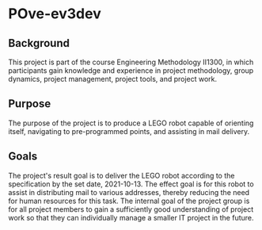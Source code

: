 # POve-ev3dev

## Background
This project is part of the course Engineering Methodology II1300, in which participants gain knowledge and experience in project methodology, group dynamics, project management, project tools, and project work.

## Purpose
The purpose of the project is to produce a LEGO robot capable of orienting itself, navigating to pre-programmed points, and assisting in mail delivery.

## Goals
The project's result goal is to deliver the LEGO robot according to the specification by the set date, 2021-10-13. The effect goal is for this robot to assist in distributing mail to various addresses, thereby reducing the need for human resources for this task. The internal goal of the project group is for all project members to gain a sufficiently good understanding of project work so that they can individually manage a smaller IT project in the future.
